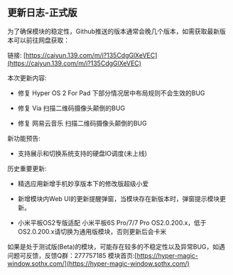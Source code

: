 ## 更新日志-正式版

为了确保模块的稳定性，Github推送的版本通常会晚几个版本，如需获取最新版本可以前往网盘获取：

链接: [https://caiyun.139.com/m/i?135CdgGlXeVEC](https://caiyun.139.com/m/i?135CdgGlXeVEC)


本次更新内容:

- 修复 Hyper OS 2 For Pad 下部分情况居中布局规则不会生效的BUG

- 修复 Via 扫描二维码摄像头颠倒的BUG

- 修复 网易云音乐 扫描二维码摄像头颠倒的BUG

新功能预告:

- 支持展示和切换系统支持的硬盘IO调度(未上线)

历史重要更新:

- 精选应用新增手机妙享版本下的修改版超级小爱

- 新增模块内Web UI的更新提醒弹窗，当模块存在新版本时，弹窗提示模块更新。

- 小米平板OS2专版适配 小米平板6S Pro/7/7 Pro OS2.0.200.x，低于OS2.0.200.x请切换为通用版模块，否则更新后会卡米



如果是处于测试版(Beta)的模块，可能存在较多的不稳定性以及异常BUG，如遇问题可反馈，反馈Q群：277757185
模块首页:[https://hyper-magic-window.sothx.com/](https://hyper-magic-window.sothx.com/)